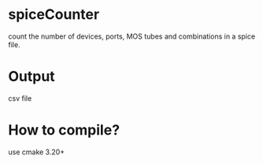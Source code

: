 # spiceCounter
count the number of devices, ports, MOS tubes and combinations in a spice file.
# Output
csv file
# How to compile?
use cmake 3.20+
